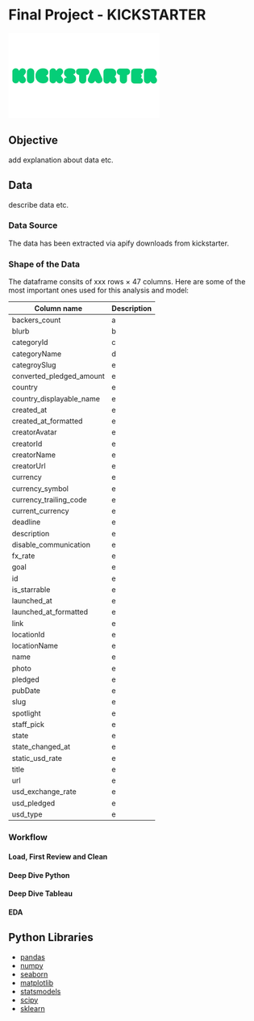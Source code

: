 # Final Project - KICKSTARTER

![picture](kickstarter.png)

## Objective

add explanation about data etc. 

## Data

describe data etc.

### Data Source

The data has been extracted via apify downloads from kickstarter.

### Shape of the Data

The dataframe consits of xxx rows × 47 columns. Here are some of the most important ones used for this analysis and model:

| Column name | Description |
| ----------- | ----------- |
| backers_count | a |
| blurb | b |
| categoryId | c |
| categoryName | d |
| categroySlug | e |
| converted_pledged_amount | e |
| country | e |
| country_displayable_name | e |
| created_at | e |
| created_at_formatted | e |
| creatorAvatar | e |
| creatorId | e |
| creatorName | e |
| creatorUrl | e |
| currency | e |
| currency_symbol | e |
| currency_trailing_code | e |
| current_currency | e |
| deadline | e |
| description | e |
| disable_communication | e |
| fx_rate | e |
| goal | e |
| id | e |
| is_starrable | e |
| launched_at | e |
| launched_at_formatted | e |
| link | e |
| locationId | e |
| locationName | e |
| name | e |
| photo | e |
| pledged | e |
| pubDate | e |
| slug | e |
| spotlight | e |
| staff_pick | e |
| state | e |
| state_changed_at | e |
| static_usd_rate | e |
| title | e |
| url | e |
| usd_exchange_rate | e |
| usd_pledged | e |
| usd_type | e |

### Workflow

#### Load, First Review and Clean


#### Deep Dive Python


#### Deep Dive Tableau


#### EDA


## Python Libraries
- [pandas](https://pandas.pydata.org/)
- [numpy](https://numpy.org/)
- [seaborn](https://seaborn.pydata.org/)
- [matplotlib](https://matplotlib.org/)
- [statsmodels](https://www.statsmodels.org/stable/index.html)
- [scipy](https://www.scipy.org/)
- [sklearn](https://scikit-learn.org/stable/)
